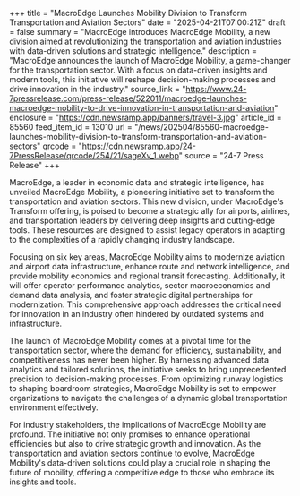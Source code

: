 +++
title = "MacroEdge Launches Mobility Division to Transform Transportation and Aviation Sectors"
date = "2025-04-21T07:00:21Z"
draft = false
summary = "MacroEdge introduces MacroEdge Mobility, a new division aimed at revolutionizing the transportation and aviation industries with data-driven solutions and strategic intelligence."
description = "MacroEdge announces the launch of MacroEdge Mobility, a game-changer for the transportation sector. With a focus on data-driven insights and modern tools, this initiative will reshape decision-making processes and drive innovation in the industry."
source_link = "https://www.24-7pressrelease.com/press-release/522011/macroedge-launches-macroedge-mobility-to-drive-innovation-in-transportation-and-aviation"
enclosure = "https://cdn.newsramp.app/banners/travel-3.jpg"
article_id = 85560
feed_item_id = 13010
url = "/news/202504/85560-macroedge-launches-mobility-division-to-transform-transportation-and-aviation-sectors"
qrcode = "https://cdn.newsramp.app/24-7PressRelease/qrcode/254/21/sageXv_1.webp"
source = "24-7 Press Release"
+++

<p>MacroEdge, a leader in economic data and strategic intelligence, has unveiled MacroEdge Mobility, a pioneering initiative set to transform the transportation and aviation sectors. This new division, under MacroEdge's Transform offering, is poised to become a strategic ally for airports, airlines, and transportation leaders by delivering deep insights and cutting-edge tools. These resources are designed to assist legacy operators in adapting to the complexities of a rapidly changing industry landscape.</p><p>Focusing on six key areas, MacroEdge Mobility aims to modernize aviation and airport data infrastructure, enhance route and network intelligence, and provide mobility economics and regional transit forecasting. Additionally, it will offer operator performance analytics, sector macroeconomics and demand data analysis, and foster strategic digital partnerships for modernization. This comprehensive approach addresses the critical need for innovation in an industry often hindered by outdated systems and infrastructure.</p><p>The launch of MacroEdge Mobility comes at a pivotal time for the transportation sector, where the demand for efficiency, sustainability, and competitiveness has never been higher. By harnessing advanced data analytics and tailored solutions, the initiative seeks to bring unprecedented precision to decision-making processes. From optimizing runway logistics to shaping boardroom strategies, MacroEdge Mobility is set to empower organizations to navigate the challenges of a dynamic global transportation environment effectively.</p><p>For industry stakeholders, the implications of MacroEdge Mobility are profound. The initiative not only promises to enhance operational efficiencies but also to drive strategic growth and innovation. As the transportation and aviation sectors continue to evolve, MacroEdge Mobility's data-driven solutions could play a crucial role in shaping the future of mobility, offering a competitive edge to those who embrace its insights and tools.</p>